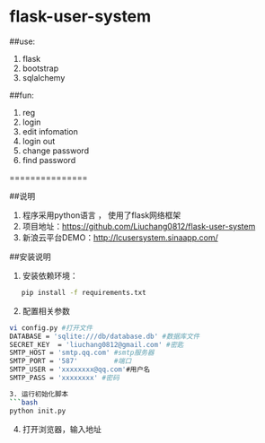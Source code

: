 flask-user-system
=================

##use:
1. flask 
2. bootstrap
3. sqlalchemy

##fun:
1. reg
2. login
3. edit infomation
4. login out
5. change password
6. find password

===============

##说明
1. 程序采用python语言 ， 使用了flask网络框架 
2. 项目地址：https://github.com/Liuchang0812/flask-user-system 
3. 新浪云平台DEMO：http://lcusersystem.sinaapp.com/

##安装说明
1. 安装依赖环境：
```bash
   pip install -f requirements.txt
```
2. 配置相关参数
```bash
vi config.py #打开文件
DATABASE = 'sqlite:///db/database.db' #数据库文件
SECRET_KEY  = 'liuchang0812@gmail.com' #密匙
SMTP_HOST = 'smtp.qq.com' #smtp服务器
SMTP_PORT = '587'         #端口
SMTP_USER = 'xxxxxxxx@qq.com'#用户名
SMTP_PASS = 'xxxxxxxx' #密码

3. 运行初始化脚本
```bash
python init.py
```
4. 打开浏览器，输入地址







